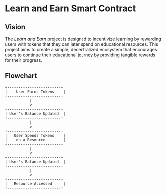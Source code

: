 # Learn and Earn Smart Contract

## Vision
The *Learn and Earn* project is designed to incentivize learning by rewarding users with tokens that they can later spend on educational resources. This project aims to create a simple, decentralized ecosystem that encourages users to continue their educational journey by providing tangible rewards for their progress.

## Flowchart
```plaintext
+------------------------+
|    User Earns Tokens    |
+------------------------+
           |
           v
+------------------------+
| User's Balance Updated  |
+------------------------+
           |
           v
+------------------------+
|   User Spends Tokens    |
|    on a Resource        |
+------------------------+
           |
           v
+------------------------+
| User's Balance Updated  |
+------------------------+
           |
           v
+------------------------+
|   Resource Accessed     |
+------------------------+
